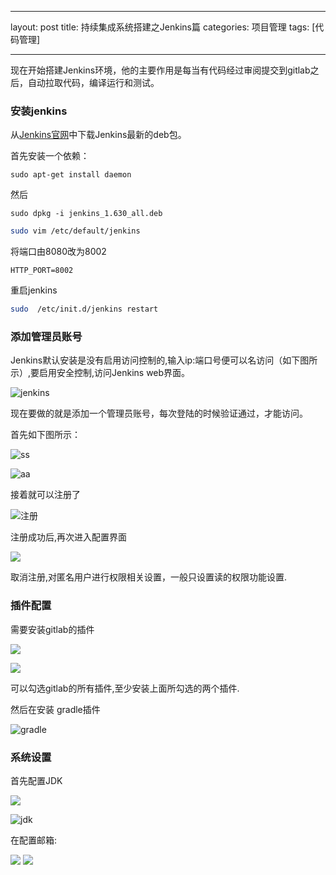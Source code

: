 
---
layout: post
title: 持续集成系统搭建之Jenkins篇
categories: 项目管理
tags: [代码管理]

---

现在开始搭建Jenkins环境，他的主要作用是每当有代码经过审阅提交到gitlab之后，自动拉取代码，编译运行和测试。

### 安装jenkins

从[Jenkins官网][1]中下载Jenkins最新的deb包。

首先安装一个依赖：
```
sudo apt-get install daemon
```
<!--more-->

然后

```
sudo dpkg -i jenkins_1.630_all.deb
```


```bash
sudo vim /etc/default/jenkins
```
将端口由8080改为8002
```
HTTP_PORT=8002

```
重启jenkins

```bash
sudo  /etc/init.d/jenkins restart
```

### 添加管理员账号

Jenkins默认安装是没有启用访问控制的,输入ip:端口号便可以名访问（如下图所示）,要启用安全控制,访问Jenkins web界面。


![jenkins][2]

现在要做的就是添加一个管理员账号，每次登陆的时候验证通过，才能访问。

首先如下图所示：

![ss][3]

![aa][5]

接着就可以注册了

![注册][4]

注册成功后,再次进入配置界面

![][6]

取消注册,对匿名用户进行权限相关设置，一般只设置读的权限功能设置.


### 插件配置

需要安装gitlab的插件

![][7]

![][8]

可以勾选gitlab的所有插件,至少安装上面所勾选的两个插件.

然后在安装 gradle插件

![gradle][9]


### 系统设置

首先配置JDK

![][10]

![jdk][11]

在配置邮箱:

![][12]
![][13]

[1]: http://jenkins-ci.org/
[2]: http://7xj6ce.com1.z0.glb.clouddn.com/jenkins-env-1.png
[3]: http://7xj6ce.com1.z0.glb.clouddn.com/jenkins-env-2.png
[4]: http://7xj6ce.com1.z0.glb.clouddn.com/jenkins-env-3.png
[5]: http://7xj6ce.com1.z0.glb.clouddn.com/jenkins-env-4.png
[6]: http://7xj6ce.com1.z0.glb.clouddn.com/jenkins-env-5.png
[7]: http://7xj6ce.com1.z0.glb.clouddn.com/jenkins-env-6.png
[8]: http://7xj6ce.com1.z0.glb.clouddn.com/jenkins-env-8.png
[9]: http://7xj6ce.com1.z0.glb.clouddn.com/jenkins-env-9.png
[10]: http://7xj6ce.com1.z0.glb.clouddn.com/jenkins-env-10.png
[11]: http://7xj6ce.com1.z0.glb.clouddn.com/jenkins-env-11.png
[12]: http://7xj6ce.com1.z0.glb.clouddn.com/jenkins-env-12.png
[13]: http://7xj6ce.com1.z0.glb.clouddn.com/jenkins-env-13.png








